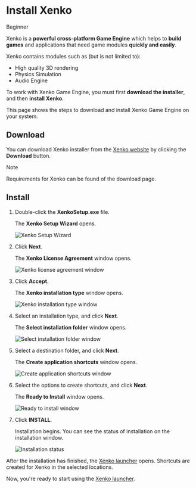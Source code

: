 # Install Xenko

<span class="label label-doc-level">Beginner</span>

Xenko is a **powerful cross-platform Game Engine** which helps to **build games** and applications that need game modules **quickly and easily**.

 Xenko contains modules such as (but is not limited to):

* High quality 3D rendering
* Physics Simulation
* Audio Engine

To work with Xenko Game Engine, you must first **download the installer**, and then **install Xenko**.

This page shows the steps to download and install Xenko Game Engine on your system.

## Download

You can download Xenko installer from the [Xenko website](http://xenko.com/download/) by clicking the **Download** button.


> [!NOTE]
> Requirements for Xenko can be found of the download page.

## Install

 1. Double-click the **XenkoSetup.exe** file.
 
    The **Xenko Setup Wizard** opens.

    ![Xenko Setup Wizard](media/install-xenko-setup-wizard.png)
	
 2. Click **Next**.
 
    The **Xenko License Agreement** window opens.

    ![Xenko license agreement window](media/install-xenko-license-agreement.png)
	
 3. Click **Accept**.
 
    The **Xenko installation type** window opens.

    ![Xenko installation type window](media/install-xenko-installation-type.png)
	
 4. Select an installation type, and click **Next**. 

    The **Select installation folder** window opens.

    ![Select installation folder window](media/install-xenko-select-installation-folder.png)
	
 5. Select a destination folder, and click **Next**.

    The **Create application shortcuts** window opens.
    
    ![Create application shortcuts window](media/install-xenko-create-application-shortcuts.png)
	
 6. Select the options to create shortcuts, and click **Next**.
 
    The **Ready to Install** window opens.
    
    ![Ready to install window](media/install-xenko-ready-to-install.png)

 7. Click **INSTALL**.
 
    Installation begins. You can see the status of installation on the installation window.
 
    ![Installation status](media/install-xenko-installation-status.png)

After the installation has finished, the [Xenko launcher](xenko-launcher.md) opens. Shortcuts are created for Xenko in the selected locations.

Now, you're ready to start using the [Xenko launcher](xenko-launcher.md).
